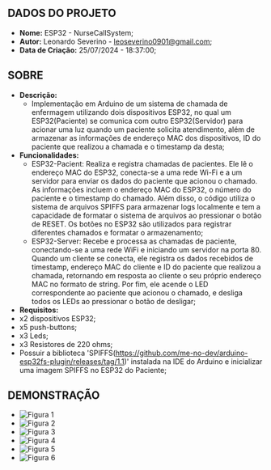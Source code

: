 ## DADOS DO PROJETO
- **Nome:** ESP32 - NurseCallSystem; 
- **Autor:** Leonardo Severino - leoseverino0901@gmail.com;
- **Data de Criação:** 25/07/2024 - 18:37:00;
 
## SOBRE
- **Descrição:**
  - Implementação em Arduino de um sistema de chamada de enfermagem utilizando dois dispositivos ESP32, no qual um ESP32(Paciente) se comunica com outro ESP32(Servidor) para acionar uma luz quando um paciente solicita atendimento, além de armazenar as informações de endereço MAC dos dispositivos, ID do paciente que realizou a chamada e o timestamp da desta;
- **Funcionalidades:**
  - ESP32-Pacient: Realiza e registra chamadas de pacientes. Ele lê o endereço MAC do ESP32, conecta-se a uma rede Wi-Fi e a um servidor para enviar os dados do paciente que acionou o chamado. As informações incluem o endereço MAC do ESP32, o número do paciente e o timestamp do chamado. Além disso, o código utiliza o sistema de arquivos SPIFFS para armazenar logs localmente e tem a capacidade de formatar o sistema de arquivos ao pressionar o botão de RESET. Os botões no ESP32 são utilizados para registrar diferentes chamados e formatar o armazenamento;
  - ESP32-Server: Recebe e processa as chamadas de paciente, conectando-se a uma rede WiFi e iniciando um servidor na porta 80. Quando um cliente se conecta, ele registra os dados recebidos de timestamp, endereço MAC do cliente e ID do paciente que realizou a chamada, retornando em resposta ao cliente o seu próprio endereço MAC no formato de string. Por fim, ele acende o LED correspondente ao paciente que acionou o chamado, e desliga todos os LEDs ao pressionar o botão de desligar;
- **Requisitos:**
 - x2 dispositivos ESP32;
 - x5 push-buttons;
 - x3 Leds;
 - x3 Resistores de 220 ohms;
 - Possuir a biblioteca 'SPIFFS(https://github.com/me-no-dev/arduino-esp32fs-plugin/releases/tag/1.1)' instalada na IDE do Arduino e inicializar uma imagem SPIFFS no ESP32 do Paciente;      

## DEMONSTRAÇÃO
- ![Figura 1](https://github.com/SEVERINO-0901/ESP32-NURSE-CALL-SYSTEM/blob/main/Screenshots/f1.jpeg)
- ![Figura 2](https://github.com/SEVERINO-0901/ESP32-NURSE-CALL-SYSTEM/blob/main/Screenshots/f2.png)
- ![Figura 3](https://github.com/SEVERINO-0901/ESP32-NURSE-CALL-SYSTEM/blob/main/Screenshots/f3.png)
- ![Figura 4](https://github.com/SEVERINO-0901/ESP32-NURSE-CALL-SYSTEM/blob/main/Screenshots/f4.png)
- ![Figura 5](https://github.com/SEVERINO-0901/ESP32-NURSE-CALL-SYSTEM/blob/main/Screenshots/f5.png)
- ![Figura 6](https://github.com/SEVERINO-0901/ESP32-NURSE-CALL-SYSTEM/blob/main/Screenshots/f6.jpeg)

